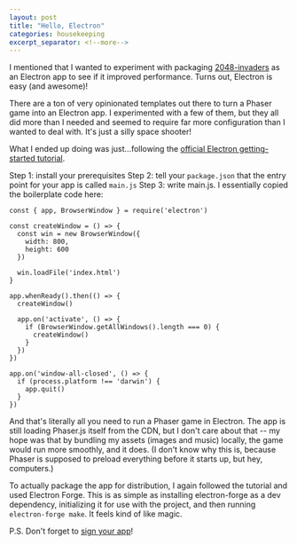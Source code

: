 ```yaml
---
layout: post
title: "Hello, Electron"
categories: housekeeping
excerpt_separator: <!--more-->
---
```


I mentioned that I wanted to experiment with packaging [2048-invaders](/2048-invaders.html) as an Electron app to see if it improved performance. Turns out, Electron is easy (and awesome)!

There are a ton of very opinionated templates out there to turn a Phaser game into an Electron app. I experimented with a few of them, but they all did more than I needed and seemed to require far more configuration than I wanted to deal with. It's just a silly space shooter!

<!--more-->

What I ended up doing was just...following the [official Electron getting-started tutorial](https://www.electronjs.org/docs/latest/tutorial/tutorial-prerequisites).

Step 1: install your prerequisites
Step 2: tell your `package.json` that the entry point for your app is called `main.js`
Step 3: write main.js. I essentially copied the boilerplate code here:

```
const { app, BrowserWindow } = require('electron')

const createWindow = () => {
  const win = new BrowserWindow({
    width: 800,
    height: 600
  })

  win.loadFile('index.html')
}

app.whenReady().then(() => {
  createWindow()

  app.on('activate', () => {
    if (BrowserWindow.getAllWindows().length === 0) {
      createWindow()
    }
  })
})

app.on('window-all-closed', () => {
  if (process.platform !== 'darwin') {
    app.quit()
  }
})
```

And that's literally all you need to run a Phaser game in Electron. The app is still loading Phaser.js itself from the CDN, but I don't care about that -- my hope was that by bundling my assets (images and music) locally, the game would run more smoothly, and it does. (I don't know why this is, because Phaser is supposed to preload everything before it starts up, but hey, computers.)

To actually package the app for distribution, I again followed the tutorial and used Electron Forge. This is as simple as installing electron-forge as a dev dependency, initializing it for use with the project, and then running `electron-forge make`. It feels kind of like magic.

P.S. Don't forget to [sign your app](https://www.electronjs.org/docs/latest/tutorial/code-signing)!